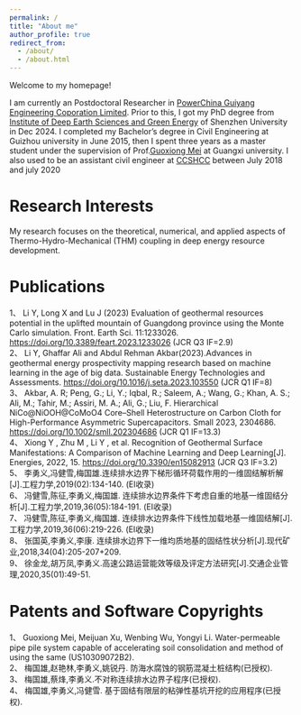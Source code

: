 ```yaml
---
permalink: /
title: "About me"
author_profile: true
redirect_from: 
  - /about/
  - /about.html
---
```


Welcome to my homepage!

I am currently an Postdoctoral Researcher in [PowerChina Guiyang Engineering Coporation Limited](http://ghidri.powerchina.cn/). Prior to this, I got my PhD degree from [Institute of Deep Earth Sciences and Green Energy](http://www.desge.cn/) of Shenzhen University in Dec 2024. I completed my Bachelor’s degree in Civil Engineering at Guizhou university in June 2015, then I spent three years as a master student under the supervision of Prof.[Guoxiong Mei](http://oc.zju.edu.cn/2019/0614/c53762a2915097/page.htm) at Guangxi university. I also used to be an assistant civil engineer at [CCSHCC](https://www.ccshcc.cn/) between July 2018 and july 2020

Research Interests
======
My research focuses on the theoretical, numerical, and applied aspects of Thermo-Hydro-Mechanical (THM) coupling in deep energy resource development.

Publications
======
1、	Li Y, Long X and Lu J (2023) Evaluation of geothermal resources potential in the uplifted mountain of Guangdong province using the Monte Carlo simulation. Front. Earth Sci. 11:1233026. https://doi.org/10.3389/feart.2023.1233026 (JCR Q3 IF=2.9)\
2、	Li Y, Ghaffar Ali and Abdul Rehman Akbar(2023).Advances in geothermal energy prospectivity mapping research based on machine learning in the age of big data. Sustainable Energy Technologies and Assessments. https://doi.org/10.1016/j.seta.2023.103550 (JCR Q1 IF=8) \
3、	Akbar, A. R; Peng, G.; Li, Y.; Iqbal, R.; Saleem, A.; Wang, G.; Khan, A. S.; Ali, M.; Tahir, M.; Assiri, M. A.; Ali, G.; Liu, F. Hierarchical NiCo@NiOOH@CoMoO4 Core–Shell Heterostructure on Carbon Cloth for High-Performance Asymmetric Supercapacitors. Small 2023, 2304686. https://doi.org/10.1002/smll.202304686 (JCR Q1 IF=13.3)\
4、	Xiong Y ,  Zhu M ,  Li Y , et al. Recognition of Geothermal Surface Manifestations: A Comparison of Machine Learning and Deep Learning[J]. Energies, 2022, 15. https://doi.org/10.3390/en15082913 (JCR Q3 IF=3.2)\
5、	李勇义,冯健雪,梅国雄.连续排水边界下梯形循环荷载作用的一维固结解析解[J].工程力学,2019(02):134-140. (EI收录)\
6、	冯健雪,陈征,李勇义,梅国雄. 连续排水边界条件下考虑自重的地基一维固结分析[J].工程力学,2019,36(05):184-191. (EI收录)\
7、	冯健雪,陈征,李勇义,梅国雄. 连续排水边界条件下线性加载地基一维固结解[J].工程力学,2019,36(06):219-226. (EI收录)\
8、	张国英,李勇义,李康. 连续排水边界下一维均质地基的固结性状分析[J].现代矿业,2018,34(04):205-207+209. \
9、	徐金龙,胡万凤,李勇义.高速公路运营能效等级及评定方法研究[J].交通企业管理,2020,35(01):49-51.

Patents and Software Copyrights 
======
1、	Guoxiong Mei, Meijuan Xu, Wenbing Wu, Yongyi Li. Water-permeable pipe pile system capable of accelerating soil consolidation and method of using the same (US10309072B2).\
2、	梅国雄,赵艳林,李勇义,姚锐丹. 防海水腐蚀的钢筋混凝土桩结构(已授权).\
3、	梅国雄,蔡烽,李勇义.不对称连续排水边界子程序(已授权). \
4、	梅国雄,李勇义,冯健雪. 基于固结有限层的粘弹性基坑开挖的应用程序(已授权).





